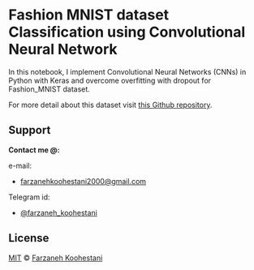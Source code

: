 # Fashion MNIST dataset Classification using Convolutional Neural Network

In this notebook, I implement Convolutional Neural Networks (CNNs) in Python with Keras and overcome overfitting with dropout for Fashion_MNIST dataset.

For more detail about this dataset visit [this Github repository](https://github.com/zalandoresearch/fashion-mnist).



## Support

**Contact me @:**

e-mail:

* farzanehkoohestani2000@gmail.com

Telegram id:

* [@farzaneh_koohestani](https://t.me/farzaneh_koohestani)

## License
[MIT](https://github.com/fark00/farkoo-Simulator/blob/master/LICENSE)
&#0169; 
[Farzaneh Koohestani](https://github.com/fark00)


